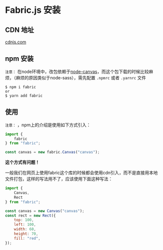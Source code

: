 # Fabric.js 安装

## CDN 地址

[cdnjs.com](https://cdnjs.com/libraries/fabric.js)

## npm 安装

`注意：` 在node环境中，改包依赖于[node-canvas](https://github.com/Automattic/node-canvas)，而这个包下载的时候比较麻烦，（麻烦的原因类似于node-sass），需先配置 `.npmrc` 或者 `.yarnrc` 文件

``` shell
$ npm i fabric
or
$ yarn add fabric
```

## 使用

`注意：` ，npm上的介绍是使用如下方式引入：

``` javascript
import {
    fabric
} from "fabric";

const canvas = new fabric.Canvas("canvas");
```

**这个方式有问题！**

一般我们在网页上使用fabric这个库的时候都会使用cdn引入，而不是直接用本地文件打包，这样的写法用不了，应该使用下面这种写法：

``` javascript
import {
    Canvas,
    Rect
} from "fabric";

const canvas = new Canvas("canvas");
const rect = new Rect({
    top: 100,
    left: 100,
    width: 60,
    height: 70,
    fill: "red",
});
```
